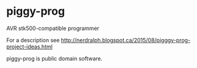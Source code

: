 # piggy-prog
AVR stk500-compatible programmer

For a description see http://nerdralph.blogspot.ca/2015/08/pigggy-prog-project-ideas.html

piggy-prog is public domain software.
